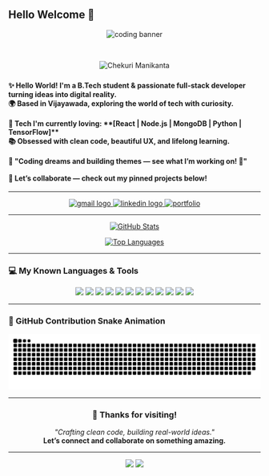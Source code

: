 ## Hello Welcome 👋
<p align="center">
  <img src="https://miro.medium.com/v2/resize:fit:1358/1*kPMZb3y4-7bHFY5wpSZShQ.jpeg" width="60%" alt="coding banner"/>
</p>


<br clear="both">

<p align="center">
  <img src="https://img.shields.io/badge/Chekuri%20Manikanta-24292E?style=for-the-badge&logo=github&logoColor=white" alt="Chekuri Manikanta" />
</p>

### 
<h4 align="left">
✨ Hello World! I'm a B.Tech student & passionate full-stack developer turning ideas into digital reality.  
<br>🌍 Based in Vijayawada, exploring the world of tech with curiosity.  
<br><br>🔧 Tech I'm currently loving: **[React | Node.js | MongoDB | Python | TensorFlow]**  
<br>📚 Obsessed with clean code, beautiful UX, and lifelong learning.  
<br><br>🧠 "Coding dreams and building themes — see what I’m working on! 💫"  
<br><br>🚀 Let’s collaborate — check out my pinned projects below!  
</h4>

---

<div align="center">
  <a href="mailto:chekuri.dm@gmail.com" target="_blank">
    <img src="https://img.shields.io/static/v1?message=Gmail&logo=gmail&label=&color=D14836&logoColor=white&labelColor=&style=for-the-badge" height="35" alt="gmail logo" />
  </a>
  <a href="https://www.linkedin.com/in/dange-manikanta-chekuri-33861726a" target="_blank">
    <img src="https://img.shields.io/static/v1?message=LinkedIn&logo=linkedin&label=&color=0077B5&logoColor=white&labelColor=&style=for-the-badge" height="35" alt="linkedin logo" />
  </a>
  <a href="https://chekuridangemanikanta.vercel.app/" target="_blank">
    <img src="https://img.shields.io/static/v1?message=Portfolio&logo=vercel&label=&color=000000&logoColor=white&labelColor=&style=for-the-badge" height="35" alt="portfolio" />
  </a>
</div>

---

<p align="center">
  <a href="https://github.com/chekuri-manikanta">
    <img src="https://github-readme-stats.vercel.app/api?username=chekuri-manikanta&show_icons=true&theme=dark" alt="GitHub Stats" />
  </a>
</p>

<p align="center">
  <a href="https://github.com/chekuri-manikanta">
    <img src="https://github-readme-stats.vercel.app/api/top-langs/?username=chekuri-manikanta&layout=compact&theme=light" alt="Top Languages" />
  </a>
</p>

---

### 💻 My Known Languages & Tools

<p align="center">
  <img src="https://img.shields.io/badge/Python-3776AB?style=for-the-badge&logo=python&logoColor=white" />
  <img src="https://img.shields.io/badge/JavaScript-F7DF1E?style=for-the-badge&logo=javascript&logoColor=black" />
  <img src="https://img.shields.io/badge/HTML5-E34F26?style=for-the-badge&logo=html5&logoColor=white" />
  <img src="https://img.shields.io/badge/CSS3-1572B6?style=for-the-badge&logo=css3&logoColor=white" />
  <img src="https://img.shields.io/badge/React-61DAFB?style=for-the-badge&logo=react&logoColor=black" />
  <img src="https://img.shields.io/badge/Node.js-339933?style=for-the-badge&logo=node.js&logoColor=white" />
  <img src="https://img.shields.io/badge/MongoDB-4EA94B?style=for-the-badge&logo=mongodb&logoColor=white" />
  <img src="https://img.shields.io/badge/MySQL-4479A1?style=for-the-badge&logo=mysql&logoColor=white" />
  <img src="https://img.shields.io/badge/TensorFlow-FF6F00?style=for-the-badge&logo=tensorflow&logoColor=white" />
  <img src="https://img.shields.io/badge/Git-F05032?style=for-the-badge&logo=git&logoColor=white" />
  <img src="https://img.shields.io/badge/Vercel-000000?style=for-the-badge&logo=vercel&logoColor=white" />
  <img src="https://img.shields.io/badge/AWS-232F3E?style=for-the-badge&logo=amazon-aws&logoColor=white" />
</p>

---

### 🐍 GitHub Contribution Snake Animation

<picture>
  <source media="(prefers-color-scheme: dark)" srcset="https://raw.githubusercontent.com/platane/snk/output/github-contribution-grid-snake-dark.svg" />
  <source media="(prefers-color-scheme: light)" srcset="https://raw.githubusercontent.com/platane/snk/output/github-contribution-grid-snake.svg" />
  <img alt="github contribution grid snake animation" src="https://raw.githubusercontent.com/platane/snk/output/github-contribution-grid-snake.svg" />
</picture>

---

<h3 align="center">🙏 Thanks for visiting!</h3>

<p align="center">
  <i>"Crafting clean code, building real-world ideas."</i><br>
  <b>Let’s connect and collaborate on something amazing.</b>
</p>

---

<p align="center">
  <img src="https://img.shields.io/badge/Made%20with-Markdown-1f425f.svg?style=for-the-badge" height="28" />
  <img src="https://img.shields.io/badge/Powered%20by-GitHub%20Actions-blue?style=for-the-badge&logo=github-actions&logoColor=white" height="28" />
</p>
